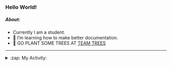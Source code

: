 ### Hello World!

##### About:
- Currently I am a student.
- 🌱 I’m learning how to make better documentation.
- 🌱 GO PLANT SOME TREES AT [TEAM TREES](https://teamtrees.org/)

---
<details>
  <summary>:zap: My Activity:</summary>
  
<!--START_SECTION:waka-->
![Code Time](http://img.shields.io/badge/Code%20Time-1%2C135%20hrs%2058%20mins-blue)

**I'm a Night 🦉** 

```text
🌞 Morning                1347 commits        ██░░░░░░░░░░░░░░░░░░░░░░░   09.03 % 
🌆 Daytime                5341 commits        █████████░░░░░░░░░░░░░░░░   35.81 % 
🌃 Evening                4287 commits        ███████░░░░░░░░░░░░░░░░░░   28.75 % 
🌙 Night                  3938 commits        ███████░░░░░░░░░░░░░░░░░░   26.41 % 
```
📅 **I'm Most Productive on Wednesday** 

```text
Monday                   2260 commits        ████░░░░░░░░░░░░░░░░░░░░░   15.15 % 
Tuesday                  1921 commits        ███░░░░░░░░░░░░░░░░░░░░░░   12.88 % 
Wednesday                3462 commits        ██████░░░░░░░░░░░░░░░░░░░   23.21 % 
Thursday                 1822 commits        ███░░░░░░░░░░░░░░░░░░░░░░   12.22 % 
Friday                   1447 commits        ██░░░░░░░░░░░░░░░░░░░░░░░   09.70 % 
Saturday                 1334 commits        ██░░░░░░░░░░░░░░░░░░░░░░░   08.95 % 
Sunday                   2667 commits        ████░░░░░░░░░░░░░░░░░░░░░   17.88 % 
```


📊 **This Week I Spent My Time On** 

```text
🔥 Editors: 
VS Code                  1 hr 47 mins        █████████████████████████   100.00 % 

🐱‍💻 Projects: 
gfg-frontend             1 hr 19 mins        ███████████████████░░░░░░   74.10 % 
CSF22                    20 mins             █████░░░░░░░░░░░░░░░░░░░░   18.72 % 
praise                   7 mins              ██░░░░░░░░░░░░░░░░░░░░░░░   07.18 % 
```


 Last Updated on 18/06/2023 08:07:31 UTC
<!--END_SECTION:waka-->
</details>
